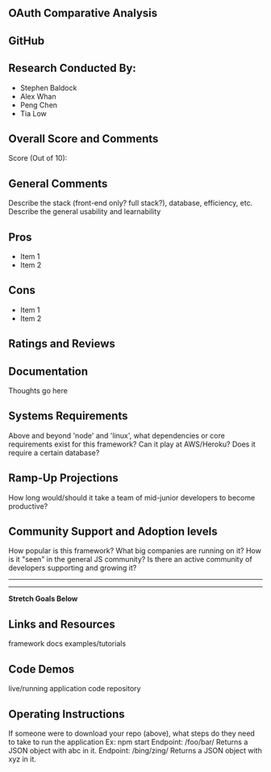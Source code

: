 ## OAuth Comparative Analysis
## GitHub

## Research Conducted By: 
  - Stephen Baldock
  - Alex Whan
  - Peng Chen
  - Tia Low

## Overall Score and Comments
Score (Out of 10): 

## General Comments
Describe the stack (front-end only? full stack?), database, efficiency, etc. Describe the general usability and learnability

## Pros
- Item 1
- Item 2

## Cons
- Item 1
- Item 2

## Ratings and Reviews

## Documentation
Thoughts go here

## Systems Requirements
Above and beyond 'node' and 'linux', what dependencies or core requirements exist for this framework? Can it play at AWS/Heroku? Does it require a certain database?

## Ramp-Up Projections
How long would/should it take a team of mid-junior developers to become productive?

## Community Support and Adoption levels
How popular is this framework? What big companies are running on it? How is it "seen" in the general JS community? Is there an active community of developers supporting and growing it?

***
***
**Stretch Goals Below**

## Links and Resources
framework
docs
examples/tutorials

## Code Demos
live/running application
code repository

## Operating Instructions
If someone were to download your repo (above), what steps do they need to take to run the application
Ex: 
npm start
Endpoint: /foo/bar/
Returns a JSON object with abc in it.
Endpoint: /bing/zing/
Returns a JSON object with xyz in it.
